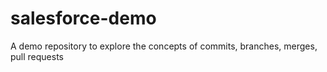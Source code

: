 # salesforce-demo
A demo repository to explore the concepts of commits, branches, merges, pull requests
